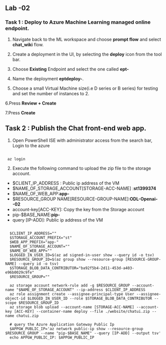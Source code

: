 ## Lab -02 

### Task 1 : Deploy to Azure Machine Learning managed online endpoint.

1. Navigate back to the ML workspace and choose **prompt flow** and select **chat_wiki** flow.
   
2. Create a deployment in the UI, by selecting the **deploy** icon from the tool bar.

3. Choose **Existing** Endpoint and select the one called **ept-<inject key="DeploymentID" enableCopy="false"></inject>**
   
4. Name the deployment **eptdeploy-<inject key="DeploymentID" enableCopy="false"></inject>**.
   
5. Choose a small Virtual Machine size(i.e D series or B series) for testing and set the number of instances to 2.
   
6.Press **Review + Create**

7.Press **Create**

## Task 2 : Publish the Chat front-end web app.

1. Open PowerShell ISE with administrator access from the search bar, Login to the azure

  ```

   az login

  ```

2. Execute the following command to upload the zip file to the storage account.

  - $CLIENT_IP_ADDRESS : Public ip address of the VM
  - $NAME_OF_STORAGE_ACCOUNT[STORAGE-ACC-NAME] :**st1399374**
  - $NAME_OF_WEB_APP:**app-<inject key="DeploymentID" enableCopy="false"></inject>**
  - $RESOURCE_GROUP NAME[RESOURCE-GROUP-NAME]:**ODL-Openai-<inject key="DeploymentID" enableCopy="false"></inject>-02**
  - account-key[ACC-KEY]: Copy the key from the Storage account
  - pip-$BASE_NAME:**pip-<inject key="DeploymentID" enableCopy="false"></inject>**
  - query [IP-ADD]: Public ip address of the VM
    
```

  $CLIENT_IP_ADDRESS=""
  $STORAGE_ACCOUNT_PREFIX="st"
  $WEB_APP_PREFIX="app-"
  $NAME_OF_STORAGE_ACCOUNT=""
  $NAME_OF_WEB_APP=""
  $LOGGED_IN_USER_ID=$(az ad signed-in-user show --query id -o tsv)
  $RESOURCE_GROUP_ID=$(az group show --resource-group [RESOURCE-GROUP-NAME] --query id -o tsv)
  $STORAGE_BLOB_DATA_CONTRIBUTOR="ba92f5b4-2d11-453d-a403-e96b0029c9fe"
  $RESOURCE_GROUP=""
  
  az storage account network-rule add -g $RESOURCE_GROUP --account-name "$NAME_OF_STORAGE_ACCOUNT" --ip-address $CLIENT_IP_ADDRESS
  az role assignment create --assignee-principal-type User --assignee-object-id $LOGGED_IN_USER_ID --role $STORAGE_BLOB_DATA_CONTRIBUTOR --scope $RESOURCE_GROUP_ID
  az storage blob upload --account-name [STORAGE-ACC-NAME] --account-key [ACC-KEY] --container-name deploy --file ./website/chatui.zip --name chatui.zip
  
  # query the Azure Application Gateway Public Ip
  $APPGW_PUBLIC_IP='az network public-ip show --resource-group $RESOURCE_GROUP --name "pip-$BASE_NAME" --query [IP-ADD] --output tsv'
  echo APPGW_PUBLIC_IP: $APPGW_PUBLIC_IP


```
